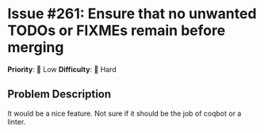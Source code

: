 # Issue #261: Ensure that no unwanted TODOs or FIXMEs remain before merging

**Priority**: 🚀 Low
**Difficulty**: 🔴 Hard

## Problem Description

It would be a nice feature. Not sure if it should be the job of coqbot or a linter.
